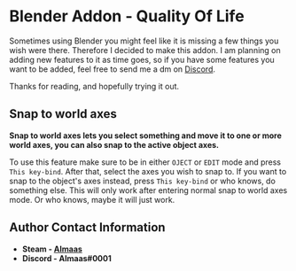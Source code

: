 <!-- HEADER -->
# Blender Addon - Quality Of Life
Sometimes using Blender you might feel like it is missing a few things you wish were there. Therefore I decided to make this addon. I am planning on adding new features to it as time goes, so if you have some features you want to be added, feel free to send me a dm on [Discord](a "Almaas#0001").

Thanks for reading, and hopefully trying it out.

<!-- Features -->
## Snap to world axes
**Snap to world axes lets you select something and move it to one or more world axes, you can also snap to the active object axes.**

To use this feature make sure to be in either `OJECT` or `EDIT` mode and press `This key-bind`. After that, select the axes you wish to snap to. If you want to snap to the object's axes instead, press `This key-bind` or who knows, do something else. This will only work after entering normal snap to world axes mode. Or who knows, maybe it will just work.

<!-- Contact Info -->
## Author Contact Information
- **Steam - [Almaas](https://steamcommunity.com/id/almaas/)**
- **Discord - Almaas#0001**
